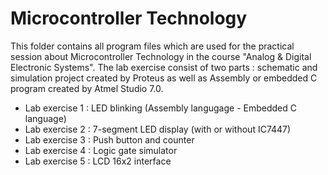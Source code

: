 # Microcontroller Technology
 
This folder contains all program files which are used for the practical session about Microcontroller Technology in the course "Analog & Digital Electronic Systems". The lab exercise consist of two parts : schematic and simulation project created by Proteus as well as Assembly or embedded C program created by Atmel Studio 7.0. 
- Lab exercise 1 : LED blinking (Assembly langugage - Embedded C language)
- Lab exercise 2 : 7-segment LED display (with or without IC7447)
- Lab exercise 3 : Push button and counter
- Lab exercise 4 : Logic gate simulator
- Lab exercise 5 : LCD 16x2 interface
